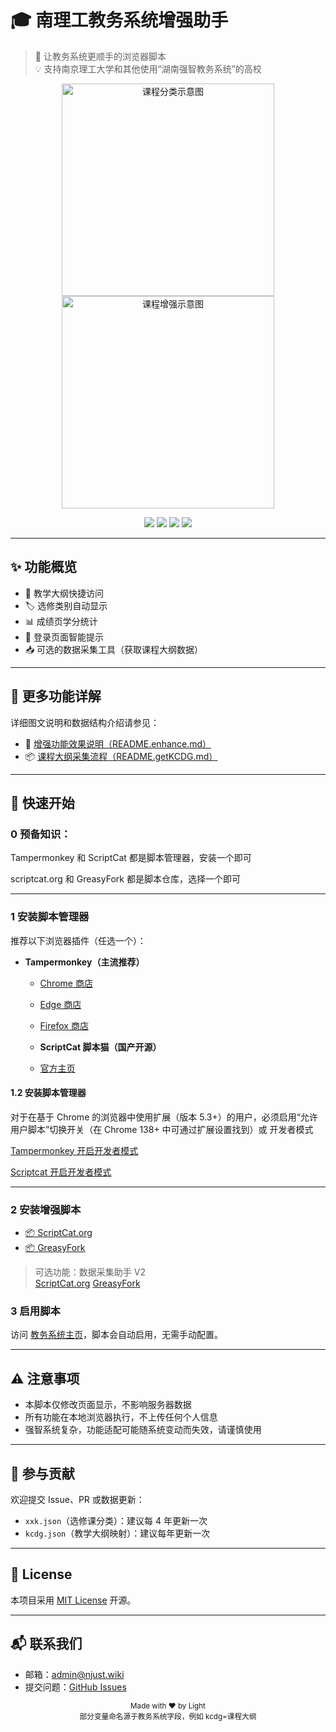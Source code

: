 # 🎓 南理工教务系统增强助手

> 🧩 让教务系统更顺手的浏览器脚本  
> 💡 支持南京理工大学和其他使用“湖南强智教务系统”的高校

<div align="center">
  <img src="https://cdn.jsdelivr.net/gh/NJUST-OpenLib/NJUST-JWC-Enhance@latest/docs/static/catag.png" width="340" alt="课程分类示意图" />
  <img src="https://cdn.jsdelivr.net/gh/NJUST-OpenLib/NJUST-JWC-Enhance@latest/docs/static/kczk4.png" width="340" alt="课程增强示意图" />
</div>

<p align="center">
  <img src="https://img.shields.io/github/stars/NJUST-OpenLib/NJUST-JWC-Enhance?style=flat-square" />
  <img src="https://img.shields.io/github/forks/NJUST-OpenLib/NJUST-JWC-Enhance?style=flat-square" />
  <img src="https://img.shields.io/github/issues/NJUST-OpenLib/NJUST-JWC-Enhance?style=flat-square" />
  <img src="https://img.shields.io/github/license/NJUST-OpenLib/NJUST-JWC-Enhance?style=flat-square" />
</p>

---

## ✨ 功能概览

- 🔗 教学大纲快捷访问
- 🏷️ 选修类别自动显示
- 📊 成绩页学分统计
- 🚪 登录页面智能提示
- 📥 可选的数据采集工具（获取课程大纲数据）

---

## 📖 更多功能详解

详细图文说明和数据结构介绍请参见：

- 🧩 [增强功能效果说明（README.enhance.md）](./README.enhance.md)
- 📦 [课程大纲采集流程（README.getKCDG.md）](./README.getKCDG.md)

---

## 🚀 快速开始

### 0 预备知识：
Tampermonkey 和 ScriptCat 都是脚本管理器，安装一个即可

scriptcat.org 和 GreasyFork 都是脚本仓库，选择一个即可

---

### 1 安装脚本管理器

推荐以下浏览器插件（任选一个）：

- **Tampermonkey（主流推荐）**
  - [Chrome 商店](https://chrome.google.com/webstore/detail/tampermonkey/dhdgffkkebhmkfjojejmpbldmpobfkfo)
  - [Edge 商店](https://microsoftedge.microsoft.com/addons/detail/tampermonkey/iikmkjmpaadaobahmlepeloendndfphd)
  -  [Firefox 商店](https://addons.mozilla.org/zh-CN/firefox/addon/tampermonkey/)
  
  - **ScriptCat 脚本猫（国产开源）**
  - [官方主页](https://docs.scriptcat.org/)

#### 1.2 安装脚本管理器

对于在基于 Chrome 的浏览器中使用扩展（版本 5.3+）的用户，必须启用“允许用户脚本”切换开关（在 Chrome 138+ 中可通过扩展设置找到）或 开发者模式

[Tampermonkey 开启开发者模式](https://www.tampermonkey.net/faq.php?version=5.4.6227&ext=gcal#Q209)

[Scriptcat 开启开发者模式](https://docs.scriptcat.org/docs/use/open-dev/)

---

### 2 安装增强脚本

- [📦 ScriptCat.org](https://scriptcat.org/zh-CN/script-show-page/3745/)
- [📦 GreasyFork](https://greasyfork.org/zh-CN/scripts/541627)

> 可选功能：数据采集助手 V2  
> [ScriptCat.org](https://scriptcat.org/zh-CN/script-show-page/3744/)
> [GreasyFork](https://greasyfork.org/zh-CN/scripts/541628)

### 3 启用脚本

访问 [教务系统主页](http://202.119.81.113:8080/)，脚本会自动启用，无需手动配置。

---



## ⚠️ 注意事项

- 本脚本仅修改页面显示，不影响服务器数据
- 所有功能在本地浏览器执行，不上传任何个人信息
- 强智系统复杂，功能适配可能随系统变动而失效，请谨慎使用

---

## 🤝 参与贡献

欢迎提交 Issue、PR 或数据更新：

- `xxk.json`（选修课分类）：建议每 4 年更新一次
- `kcdg.json`（教学大纲映射）：建议每年更新一次

---

## 📄 License

本项目采用 [MIT License](./LICENSE) 开源。

---

## 📬 联系我们

- 邮箱：admin@njust.wiki  
- 提交问题：[GitHub Issues](https://github.com/NJUST-OpenLib/NJUST-JWC-Enhance/issues)

<div align="center">
  <sub>Made with ❤️ by Light</sub><br/>
  <sup>部分变量命名源于教务系统字段，例如 kcdg=课程大纲</sup>
</div>
